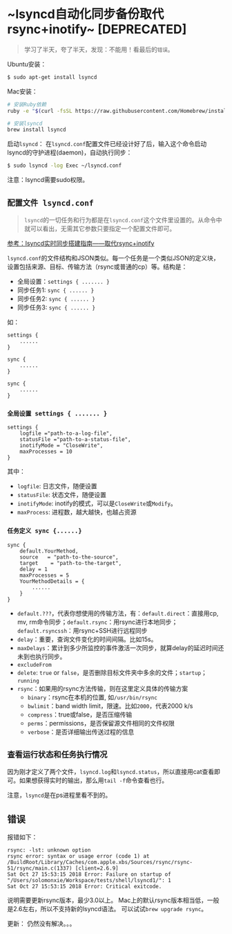 # ~lsyncd自动化同步备份取代rsync+inotify~ [DEPRECATED]

> 学习了半天，夸了半天，发现：不能用！看最后的`错误`。

Ubuntu安装：
```sh
$ sudo apt-get install lsyncd
```

Mac安装：
```sh
# 安装Ruby依赖
ruby -e "$(curl -fsSL https://raw.githubusercontent.com/Homebrew/install/master/install)" < /dev/null 2> /dev/null

# 安装lsyncd
brew install lsyncd
```

启动`lsyncd`：
在`lsyncd.conf`配置文件已经设计好了后，输入这个命令启动lsyncd的守护进程(daemon)，自动执行同步：
```sh
$ sudo lsyncd -log Exec ~/lsyncd.conf
```
注意：lsyncd需要sudo权限。

## `配置文件 lsyncd.conf`
> `lsyncd`的一切任务和行为都是在`lsyncd.conf`这个文件里设置的。从命令中就可以看出，无需其它参数只要指定一个配置文件即可。

[参考：lsyncd实时同步搭建指南——取代rsync+inotify](http://seanlook.com/2015/05/06/lsyncd-synchronize-realtime/)

`lsyncd.conf`的文件结构和JSON类似。每一个任务是一个类似JSON的定义块，设置包括来源、目标、传输方法（rsync或普通的cp）等。结构是：
- 全局设置：`settings { ....... }`
- 同步任务1: `sync { ...... }`
- 同步任务2: `sync { ...... }`
- 同步任务3: `sync { ...... }`

如：
```
settings {
    ......
}

sync {
    ......
}

sync {
    ......
}
```

### `全局设置 settings { ....... }`

```
settings {
    logfile ="path-to-a-log-file",
    statusFile ="path-to-a-status-file",
    inotifyMode = "CloseWrite",
    maxProcesses = 10
}
```

其中：
- `logfile`: 日志文件，随便设置
- `statusFile`: 状态文件，随便设置
- `inotifyMode`: inotify的模式，可以是`CloseWrite`或`Modify`。
- `maxProcess`: 进程数，越大越快，也越占资源

### `任务定义 sync {......}`
```
sync {
    default.YourMethod,
    source   = "path-to-the-source",
    target    = "path-to-the-target",
    delay = 1
    maxProcesses = 5
    YourMethodDetails = {
        ......
    }
}
```

- `default.???`，代表你想使用的传输方法，有：`default.direct`：直接用cp, mv, rm命令同步；`default.rsync`：用rsync进行本地同步；`default.rsyncssh`：用rsync+SSH进行远程同步
- `delay`：重要，查询文件变化的时间间隔。比如15s。
- `maxDelays`：累计到多少所监控的事件激活一次同步，就算delay的延迟时间还未到也执行同步。
- `excludeFrom`
- `delete`: `true` or `false`，是否删除目标文件夹中多余的文件；`startup`；`running`
- `rsync`：如果用的rsync方法传输，则在这里定义具体的传输方案
    - `binary`：rsync在本机的位置, 如`/usr/bin/rsync`
    - `bwlimit`：band width limit，限速。比如`2000`，代表2000 k/s
    - `compress`：true或false，是否压缩传输
    - `perms`：permissions，是否保留源文件相同的文件权限
    - `verbose`：是否详细输出传送过程的信息



## `查看运行状态和任务执行情况`
因为刚才定义了两个文件，`lsyncd.log`和`lsyncd.status`，所以直接用cat查看即可。如果想获得实时的输出，那么用`tail -f`命令查看也行。

注意，`lsyncd`是在ps进程里看不到的。


## 错误

报错如下：
```
rsync: -lst: unknown option
rsync error: syntax or usage error (code 1) at /BuildRoot/Library/Caches/com.apple.xbs/Sources/rsync/rsync-51/rsync/main.c(1337) [client=2.6.9]
Sat Oct 27 15:53:15 2018 Error: Failure on startup of "/Users/solomonxie/Workspace/tests/shell/lsyncd1/": 1
Sat Oct 27 15:53:15 2018 Error: Critical exitcode.
```
说明需要更新rsync版本，最少3.0以上。
Mac上的默认rsync版本相当低，一般是2.6左右，所以不支持新的lsyncd语法。
可以试试`brew upgrade rsync`。

更新：
仍然没有解决。。。